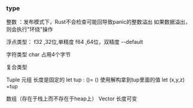 ### type
整数 ：发布模式下，Rust不会检查可能回导致panic的整数溢出
如果数据溢出，则会执行"环绕"操作

浮点类型：
f32 ,32位,单精度
f64 ,64位，双精度 --default

字符类型
char 占用4个字节

复合类型

Tuple 元组
长度是固定的
let tup : ()= ()
使用解构拿到tup里面的值
let (x,y,z) =tup

数组（存在于栈上而不存在于heap上）
Vector 长度可变
